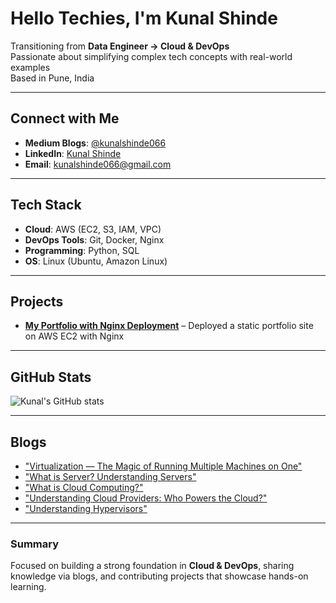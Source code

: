 # Hello Techies, I'm Kunal Shinde 

Transitioning from **Data Engineer → Cloud & DevOps**  
Passionate about simplifying complex tech concepts with real-world examples  
Based in Pune, India  

---

## Connect with Me
- **Medium Blogs**: [@kunalshinde066](https://medium.com/@kunalshinde066)  
- **LinkedIn**: [Kunal Shinde](http://www.linkedin.com/in/kunal-shinde-1b17a2205)  
- **Email**: kunalshinde066@gmail.com  

---

## Tech Stack
- **Cloud**: AWS (EC2, S3, IAM, VPC)  
- **DevOps Tools**: Git, Docker, Nginx  
- **Programming**: Python, SQL  
- **OS**: Linux (Ubuntu, Amazon Linux)  

---

## Projects
- [**My Portfolio with Nginx Deployment**](https://github.com/kunalshinde043/my_portfolio_nginx) – Deployed a static portfolio site on AWS EC2 with Nginx  
---

## GitHub Stats
![Kunal's GitHub stats](https://github-readme-stats.vercel.app/api?username=kunalshinde043&show_icons=true&theme=radical)

---

## Blogs
- ["Virtualization — The Magic of Running Multiple Machines on One"](https://medium.com/@kunalshinde066/virtualization-the-magic-of-running-multiple-machines-on-one-aa229797f5b6)
- ["What is Server? Understanding Servers"](https://medium.com/@kunalshinde066/what-is-server-understanding-servers-the-heart-of-modern-computing-b884d95ab5b7)  
- ["What is Cloud Computing?"](https://medium.com/@kunalshinde066/☁-what-is-cloud-computing-8602ef00ad35)
- ["Understanding Cloud Providers: Who Powers the Cloud?"](https://medium.com/@kunalshinde066/understanding-cloud-providers-who-powers-the-cloud-e6e03c2910ab)
- ["Understanding Hypervisors"](https://medium.com/@kunalshinde066/understanding-hypervisors-86eab50dbd60)

---

### Summary
Focused on building a strong foundation in **Cloud & DevOps**, sharing knowledge via blogs, and contributing projects that showcase hands-on learning.  
